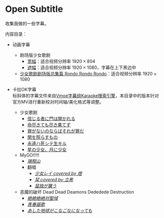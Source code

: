 # Open Subtitle

收集我做的一些字幕。

内容目录：

- 动画字幕
  - 剧场版少女歌剧
    - [宽幅](anime/revuestarlight-gekijoban.ass)：适合视频分辨率 $1920\times 804$
    - [遮幅](anime/revuestarlight-gekijoban-178.ass)：适合视频分辨率 $1920\times 1080$，字幕在上下黑边中
  - [少女歌剧剧场版总集篇 Rondo Rondo Rondo](anime/revuestarlight-rororo-178.ass)：适合视频分辨率 $1920 \times 1080$

- 卡拉OK字幕  
  标斜体的字幕文件来自[Vmoe字幕组Karaoke搜索引擎](https://karaoke.vmoe.info/)，本目录中的版本针对官方MV进行重新校对时间轴/美化格式等调整。
  - 少女歌剧
    - [信じる者に門は開かれる](karaoke/revuestarlight-信じる者に門は開かれる.ass) 
    - [命尽きても尽き果てず](karaoke/revuestarlight-命尽きても尽き果てず.ass)
    - [罪がないのならばそれが罪だ](karaoke/revuestarlight-罪がないのならばそれが罪だ.ass)
    - [闇を照らすもの](karaoke/revuestarlight-闇を照らすもの.ass)
    - [永遠ハ死シテ生キル](karaoke/revuestarlight-永遠ハ死シテ生キル.ass)
    - [星の少女、月に少女](karaoke/revuestarlight-星の少女、月に少女.ass)
  - MyGO!!!!!
    - [*端程山*](karaoke/mygo-端程山.ass)
    - 翻唱
      - [*少女レイ covered by 燈*](karaoke/mygo-cover-少女レイ.ass)
      - [*栞 covered by 立希*](karaoke/mygo-cover-栞.ass)
      - [*猛独が襲う*](karaoke\猛独が襲う.ass)
  - 恶魔的破坏 Dead Dead Deamons Dededede Destruction
    - [*絶絶絶絶対聖域*](karaoke/dededede-絶絶絶絶対聖域.ass)
    - [*青春謳歌*](karaoke/dededede-青春謳歌.ass)
    - [*あした地球がこなごなになっても*](karaoke/あした地球がこなごなになっても.ass)
